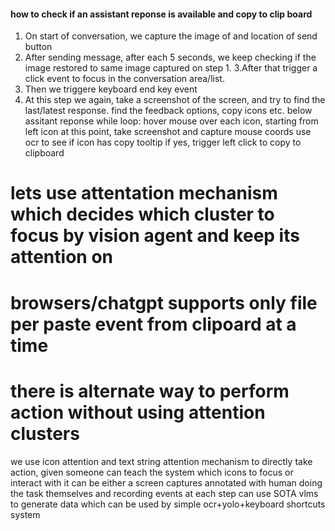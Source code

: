 #### how to check if an assistant reponse is available and copy to clip board
1. On start of conversation, we capture the image of and location of send button
2. After sending message, after each 5 seconds, we keep checking if the image restored to same image captured on step 1.
3.After that trigger a click event to focus in the conversation area/list.
4. Then we triggere keyboard end key event
5. At this step we again, take a screenshot of the screen, and try to find the last/latest
   response.
   find the feedback options, copy icons etc. below assitant reponse
   while loop: hover mouse over each icon, starting from left icon
            at this point, take screenshot and capture mouse coords
            use ocr to see if icon has copy tooltip
            if yes, trigger left click to copy to clipboard


# lets use attentation mechanism which decides which cluster to focus by vision agent and keep its attention on
# browsers/chatgpt supports only file per paste event from clipoard at a time

# there is alternate way to perform action without using attention clusters
   we use icon attention and text string attention mechanism to directly take action,
   given someone can teach the system which icons to focus or interact with
      it can be either a screen captures annotated with human doing the task themselves and recording events at each step
      can use SOTA vlms to generate data which can be used by simple ocr+yolo+keyboard shortcuts system